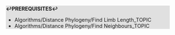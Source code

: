 <div style="margin:2em; background-color: #e0e0e0;">

<strong>↩PREREQUISITES↩</strong>

 * Algorithms/Distance Phylogeny/Find Limb Length_TOPIC
 * Algorithms/Distance Phylogeny/Find Neighbours_TOPIC

</div>

